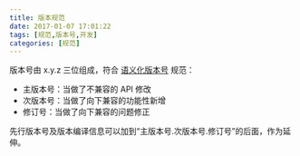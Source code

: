 ```yaml
---
title: 版本规范
date: 2017-01-07 17:01:22
tags: [规范,版本号,开发]
categories: [规范]
---
```


版本号由 x.y.z 三位组成，符合 [语义化版本号][语义化版本号] 规范：

- 主版本号：当做了不兼容的 API 修改
- 次版本号：当做了向下兼容的功能性新增
- 修订号：当做了向下兼容的问题修正

先行版本号及版本编译信息可以加到“主版本号.次版本号.修订号”的后面，作为延伸。

[语义化版本号]: http://semver.org/lang/zh-CN/ '语义化版本号'
